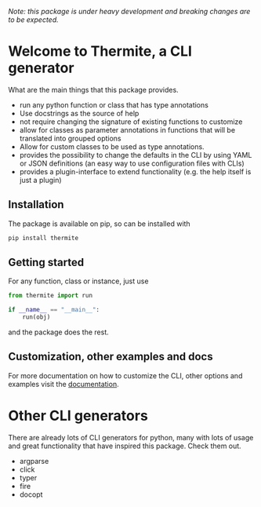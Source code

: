 *Note: this package is under heavy development and breaking changes are to be expected.*

# Welcome to Thermite, a CLI generator

What are the main things that this package provides.

- run any python function or class that has type annotations
- Use docstrings as the source of help
- not require changing the signature of existing functions to customize
- allow for classes as parameter annotations in functions that will be translated
  into grouped options
- Allow for custom classes to be used as type annotations.
- provides the possibility to change the defaults in the CLI by using 
  YAML or JSON definitions (an easy way to use configuration files with CLIs)
- provides a plugin-interface to extend functionality (e.g. the help itself
  is just a plugin)


## Installation

The package is available on pip, so can be installed with 

```bash
pip install thermite
```

## Getting started


For any function, class or instance, just use 

```python
from thermite import run

if __name__ == "__main__":
    run(obj)
```
and the package does the rest.


## Customization, other examples and docs

For more documentation on how to customize the CLI, other options
and examples visit the [documentation](https://hhoeflin.github.io/thermite/).


# Other CLI generators

There are already lots of CLI generators for python, many with lots of 
usage and great functionality that have inspired this package. Check them out.

- argparse
- click
- typer
- fire
- docopt

